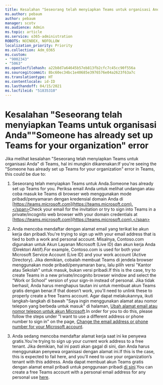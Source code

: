```yaml
---
title: Kesalahan "Seseorang telah menyiapkan Teams untuk organisasi Anda"
ms.author: pebaum
author: pebaum
manager: scotv
ms.audience: Admin
ms.topic: article
ms.service: o365-administration
ROBOTS: NOINDEX, NOFOLLOW
localization_priority: Priority
ms.collection: Adm_O365
ms.custom:
- "9002343"
- "5063"
ms.openlocfilehash: a22b8d7a64645b57eb813fb2cfc7c45cc90f556a
ms.sourcegitcommit: 8bc60ec34bc1e40685e3976576e04a2623f63a7c
ms.translationtype: HT
ms.contentlocale: id-ID
ms.lasthandoff: 04/15/2021
ms.locfileid: "51835310"
---
```

# <a name="someone-has-already-set-up-teams-for-your-organization-error"></a><span data-ttu-id="8fa66-102">Kesalahan "Seseorang telah menyiapkan Teams untuk organisasi Anda"</span><span class="sxs-lookup"><span data-stu-id="8fa66-102">"Someone has already set up Teams for your organization" error</span></span>

<span data-ttu-id="8fa66-103">Jika melihat kesalahan "Seseorang telah menyiapkan Teams untuk organisasi Anda" di Teams, hal ini mungkin dikarenakan:</span><span class="sxs-lookup"><span data-stu-id="8fa66-103">If you're seeing the "Someone has already set up Teams for your organization" error in Teams, this could be due to:</span></span>

1. <span data-ttu-id="8fa66-104">Seseorang telah menyiapkan Teams untuk Anda.</span><span class="sxs-lookup"><span data-stu-id="8fa66-104">Someone has already set up Teams for you.</span></span> <span data-ttu-id="8fa66-105">Periksa email Anda untuk melihat undangan atau coba masuk ke Teams di browser web menggunakan mode pribadi/penyamaran dengan kredensial domain Anda di [https://teams.microsoft.com](https://teams.microsoft.com).</span><span class="sxs-lookup"><span data-stu-id="8fa66-105">Check your email for the invitation or try to sign into Teams in a private/incognito web browser with your domain credentials at [https://teams.microsoft.com](https://teams.microsoft.com).</span></span>

2. <span data-ttu-id="8fa66-106">Anda mencoba mendaftar dengan alamat email yang terikat ke akun kerja dan pribadi.</span><span class="sxs-lookup"><span data-stu-id="8fa66-106">You're trying to sign up with your email address that is tied to both a work and personal account.</span></span> <span data-ttu-id="8fa66-107">Misalnya, Contoso.com digunakan untuk Akun Layanan Microsoft (Live ID) dan akun kerja Anda (Direktori Aktif).</span><span class="sxs-lookup"><span data-stu-id="8fa66-107">For example, Contoso.com is used for both your Microsoft Service Account (Live ID) and your work account (Active Directory).</span></span> <span data-ttu-id="8fa66-108">Jika demikian, cobalah membuat Teams di jendela browser menggunakan mode pribadi/penyamaran baru, lalu pilih versi "Kantor atau Sekolah" untuk masuk, bukan versi pribadi.</span><span class="sxs-lookup"><span data-stu-id="8fa66-108">If this is the case, try to create Teams in a new private/incognito browser window and select the “Work or School” version of your sign-in instead of personal.</span></span> <span data-ttu-id="8fa66-109">Jika tidak berhasil, Anda harus menghapus tautan ini untuk membuat akun Teams gratis dengan benar.</span><span class="sxs-lookup"><span data-stu-id="8fa66-109">If that doesn’t work, you'll need to unlink these to properly create a free Teams account.</span></span> <span data-ttu-id="8fa66-110">Agar dapat melakukannya, ikuti langkah-langkah di bawah "Saya ingin menggunakan alamat atau nomor telepon yang berbeda untuk masuk" di halaman, [Ubah alamat email atau nomor telepon untuk akun Microsoft](https://support.microsoft.com/help/12407).</span><span class="sxs-lookup"><span data-stu-id="8fa66-110">In order for you to do this, please follow the steps under "I want to use a different address or phone number to sign in" on the page, [Change the email address or phone number for your Microsoft account](https://support.microsoft.com/help/12407).</span></span>

3. <span data-ttu-id="8fa66-111">Anda sedang mencoba mendaftar alamat kerja saat ini ke penyewa gratis.</span><span class="sxs-lookup"><span data-stu-id="8fa66-111">You're trying to sign up your current work address to a free tenant.</span></span> <span data-ttu-id="8fa66-112">Jika demikian, hal ini pasti akan gagal di sini, dan Anda harus menggunakan penyewa organisasi dengan alamat ini.</span><span class="sxs-lookup"><span data-stu-id="8fa66-112">If this is the case, this is expected to fail here, and you'll need to use your organization’s tenant with this address.</span></span> <span data-ttu-id="8fa66-113">Anda dapat membuat akun Teams gratis dengan alamat email pribadi untuk penggunaan pribadi [di sini](https://products.office.com/microsoft-teams/group-chat-software).</span><span class="sxs-lookup"><span data-stu-id="8fa66-113">You can create a free Teams account with a personal email address for any personal use [here](https://products.office.com/microsoft-teams/group-chat-software).</span></span>
